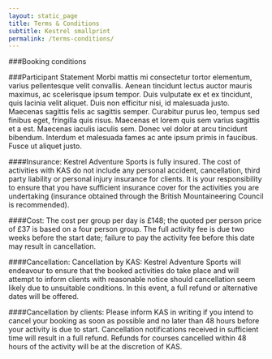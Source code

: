 ```yaml
---
layout: static_page
title: Terms & Conditions
subtitle: Kestrel smallprint
permalink: /terms-conditions/
---
```


###Booking conditions

###Participant Statement
Morbi mattis mi consectetur tortor elementum, varius pellentesque velit convallis. Aenean tincidunt lectus auctor mauris maximus, ac scelerisque ipsum tempor. Duis vulputate ex et ex tincidunt, quis lacinia velit aliquet. Duis non efficitur nisi, id malesuada justo. Maecenas sagittis felis ac sagittis semper. Curabitur purus leo, tempus sed finibus eget, fringilla quis risus. Maecenas et lorem quis sem varius sagittis et a est. Maecenas iaculis iaculis sem. Donec vel dolor at arcu tincidunt bibendum. Interdum et malesuada fames ac ante ipsum primis in faucibus. Fusce ut aliquet justo. 

####Insurance:
Kestrel Adventure Sports is fully insured.
The cost of activities with KAS do not include any personal accident, cancellation, third party liability or personal injury insurance for clients. It is your responsibility to ensure that you have sufficient insurance cover for the activities you are undertaking (insurance obtained through the British Mountaineering Council is recommended).

####Cost:
The cost per group per day is £148; the quoted per person price of £37 is based on a four person group.
The full activity fee is due two weeks before the start date; failure to pay the activity fee before this date may result in cancellation.

####Cancellation:
Cancellation by KAS:
Kestrel Adventure Sports will endeavour to ensure that the booked activities do take place and will attempt to inform clients with reasonable notice should cancellation seem likely due to unsuitable conditions. In this event, a full refund or alternative dates will be offered.

####Cancellation by clients:
Please inform KAS in writing if you intend to cancel your booking as soon as possible and no later than 48 hours before your activity is due to start. Cancellation notifications received in sufficient time will result in a full refund. Refunds for courses cancelled within 48 hours of the activity will be at the discretion of KAS.
